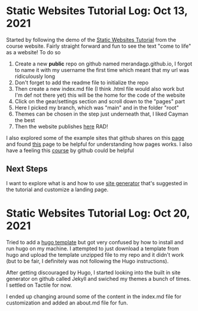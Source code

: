 # Static Websites Tutorial Log: Oct 13, 2021
Started by following the demo of the [Static Websites Tutorial](https://graddh.netlify.app/docs/tutorials/static-websites/) from the course website. Fairly straight forward and fun to see the text "come to life" as a website!
To do so 
1. Create a new **public** repo on github named merandagp.github.io, I forgot to name it with my username the first time which meant that my url was ridiculously long 
2. Don't forget to add the readme file to initialize the repo
3. Then create a new index.md file (I think .html file would also work but I'm def not there yet) this will be the home for the code of the website
3. Click on the gear/settings section and scroll down to the "pages" part
4. Here I picked my branch, which was "main" and in the folder "root"
5. Themes can be chosen in the step just underneath that, I liked Cayman the best 
6. Then the website publishes [here](https://merandagp.github.io/) RAD!

I also explored some of the example sites that github shares on this [page](https://github.com/collections/github-pages-examples) and found [this](https://docs.github.com/en/pages/getting-started-with-github-pages/about-github-pages) page to be helpful for understanding how pages works. I also have a feeling this [course](https://lab.github.com/githubtraining/github-pages) by github could be helpful

## Next Steps 
I want to explore what is and how to use [site generator](https://gohugo.io/) that's suggested in the tutorial and customize a landing page. 

# Static Websites Tutorial Log: Oct 20, 2021
Tried to add a [hugo template](https://themes.gohugo.io/themes/hugo-resume/) but got very confused by how to install and run hugo on my machine. I attempted to just download a template from hugo and upload the template unzipped file to my repo and it didn't work (but to be fair, I definitely was not following the Hugo instructions). 

After getting discouraged by Hugo, I started looking into the built in site generator on github called  Jekyll and swiched my themes a bunch of times. I settled on Tactile for now. 

I ended up changing around some of the content in the index.md file for customization and added an about.md file for fun.   
